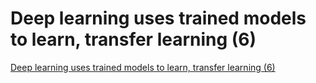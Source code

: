 # Deep learning uses trained models to learn, transfer learning (6)
[Deep learning uses trained models to learn, transfer learning (6)](https://aiwithcloud.com/2022/09/19/deep_learning_uses_trained_models_to_learn_transfer_learning_6/)